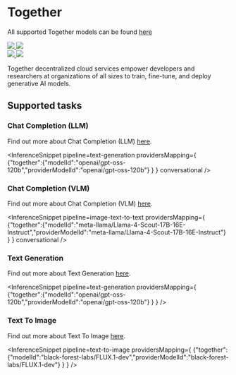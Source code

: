 <!---
WARNING

This markdown file has been generated from a script. Please do not edit it directly.

### Template

If you want to update the content related to together's description, please edit the template file under `https://github.com/huggingface/hub-docs/tree/main/scripts/inference-providers/templates/providers/together.handlebars`.

### Logos

If you want to update together's logo, upload a file by opening a PR on https://huggingface.co/datasets/huggingface/documentation-images/tree/main/inference-providers/logos. Ping @wauplin and @celinah on the PR to let them know you uploaded a new logo.
Logos must be in .png format and be named `together-light.png` and `together-dark.png`. Visit https://huggingface.co/settings/theme to switch between light and dark mode and check that the logos are displayed correctly.

### Generation script

For more details, check out the `generate.ts` script: https://github.com/huggingface/hub-docs/blob/main/scripts/inference-providers/scripts/generate.ts.
--->

# Together

<Tip>

All supported Together models can be found [here](https://huggingface.co/models?inference_provider=together&sort=trending)

</Tip>

<div class="flex justify-center">
    <a href="https://together.xyz/" target="_blank">
        <img class="block dark:hidden" src="https://huggingface.co/datasets/huggingface/documentation-images/resolve/main/inference-providers/logos/together-light.png"/>
        <img class="hidden dark:block" src="https://huggingface.co/datasets/huggingface/documentation-images/resolve/main/inference-providers/logos/together-dark.png"/>
    </a>
</div>

<div class="flex">
    <a href="https://huggingface.co/togethercomputer" target="_blank">
        <img class="block dark:hidden" src="https://huggingface.co/datasets/huggingface/badges/resolve/main/follow-us-on-hf-lg.svg"/>
        <img class="hidden dark:block" src="https://huggingface.co/datasets/huggingface/badges/resolve/main/follow-us-on-hf-lg-dark.svg"/>
    </a>
</div>

Together decentralized cloud services empower developers and researchers at organizations of all sizes to train, fine-tune, and deploy generative AI models.

## Supported tasks


### Chat Completion (LLM)

Find out more about Chat Completion (LLM) [here](../tasks/chat-completion).

<InferenceSnippet
    pipeline=text-generation
    providersMapping={ {"together":{"modelId":"openai/gpt-oss-120b","providerModelId":"openai/gpt-oss-120b"} } }
conversational />


### Chat Completion (VLM)

Find out more about Chat Completion (VLM) [here](../tasks/chat-completion).

<InferenceSnippet
    pipeline=image-text-to-text
    providersMapping={ {"together":{"modelId":"meta-llama/Llama-4-Scout-17B-16E-Instruct","providerModelId":"meta-llama/Llama-4-Scout-17B-16E-Instruct"} } }
conversational />


### Text Generation

Find out more about Text Generation [here](../tasks/text_generation).

<InferenceSnippet
    pipeline=text-generation
    providersMapping={ {"together":{"modelId":"openai/gpt-oss-120b","providerModelId":"openai/gpt-oss-120b"} } }
/>


### Text To Image

Find out more about Text To Image [here](../tasks/text_to_image).

<InferenceSnippet
    pipeline=text-to-image
    providersMapping={ {"together":{"modelId":"black-forest-labs/FLUX.1-dev","providerModelId":"black-forest-labs/FLUX.1-dev"} } }
/>


